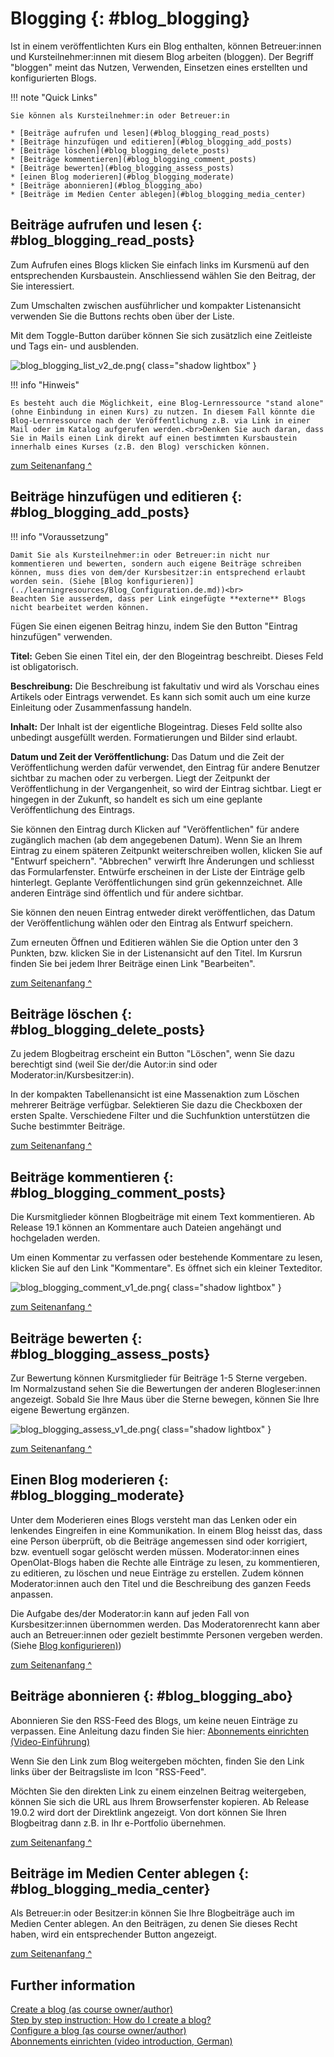 # Blogging {: #blog_blogging}

Ist in einem veröffentlichten Kurs ein Blog enthalten, können Betreuer:innen und Kursteilnehmer:innen mit diesem Blog arbeiten (bloggen). Der Begriff "bloggen" meint das Nutzen, Verwenden, Einsetzen eines erstellten und konfigurierten Blogs.

!!! note "Quick Links"

    Sie können als Kursteilnehmer:in oder Betreuer:in 

    * [Beiträge aufrufen und lesen](#blog_blogging_read_posts)
    * [Beiträge hinzufügen und editieren](#blog_blogging_add_posts)
    * [Beiträge löschen](#blog_blogging_delete_posts)
    * [Beiträge kommentieren](#blog_blogging_comment_posts)
    * [Beiträge bewerten](#blog_blogging_assess_posts)
    * [einen Blog moderieren](#blog_blogging_moderate)
    * [Beiträge abonnieren](#blog_blogging_abo)
    * [Beiträge im Medien Center ablegen](#blog_blogging_media_center)



## Beiträge aufrufen und lesen {: #blog_blogging_read_posts}

Zum Aufrufen eines Blogs klicken Sie einfach links im Kursmenü auf den entsprechenden Kursbaustein. Anschliessend wählen Sie den Beitrag, der Sie interessiert.

Zum Umschalten zwischen ausführlicher und kompakter Listenansicht verwenden Sie die Buttons rechts oben über der Liste.

Mit dem Toggle-Button darüber können Sie sich zusätzlich eine Zeitleiste und Tags ein- und ausblenden.

![blog_blogging_list_v2_de.png](assets/blog_blogging_list_v2_de.png){ class="shadow lightbox" }

!!! info "Hinweis"

    Es besteht auch die Möglichkeit, eine Blog-Lernressource "stand alone" (ohne Einbindung in einen Kurs) zu nutzen. In diesem Fall könnte die Blog-Lernressource nach der Veröffentlichung z.B. via Link in einer Mail oder im Katalog aufgerufen werden.<br>Denken Sie auch daran, dass Sie in Mails einen Link direkt auf einen bestimmten Kursbaustein innerhalb eines Kurses (z.B. den Blog) verschicken können.    

[zum Seitenanfang ^](#blog_blogging)



## Beiträge hinzufügen und editieren {: #blog_blogging_add_posts}

!!! info "Voraussetzung"

    Damit Sie als Kursteilnehmer:in oder Betreuer:in nicht nur kommentieren und bewerten, sondern auch eigene Beiträge schreiben können, muss dies von dem/der Kursbesitzer:in entsprechend erlaubt worden sein. (Siehe [Blog konfigurieren)](../learningresources/Blog_Configuration.de.md))<br>
    Beachten Sie ausserdem, dass per Link eingefügte **externe** Blogs nicht bearbeitet werden können.

Fügen Sie einen eigenen Beitrag hinzu, indem Sie den Button "Eintrag hinzufügen" verwenden.<br>


**Titel:** Geben Sie einen Titel ein, der den Blogeintrag beschreibt. Dieses Feld ist obligatorisch.

**Beschreibung:** Die Beschreibung ist fakultativ und wird als Vorschau eines Artikels oder Eintrags verwendet. Es kann sich somit auch um eine kurze Einleitung oder Zusammenfassung handeln.

**Inhalt:** Der Inhalt ist der eigentliche Blogeintrag. Dieses Feld sollte also unbedingt ausgefüllt werden. Formatierungen und Bilder sind erlaubt.

**Datum und Zeit der Veröffentlichung:** Das Datum und die Zeit der Veröffentlichung werden dafür verwendet, den Eintrag für andere Benutzer sichtbar zu machen oder zu verbergen. Liegt der Zeitpunkt der Veröffentlichung in der Vergangenheit, so wird der Eintrag sichtbar. Liegt er hingegen in der Zukunft, so handelt es sich um eine geplante Veröffentlichung des Eintrags.

Sie können den Eintrag durch Klicken auf "Veröffentlichen" für andere zugänglich machen (ab dem angegebenen Datum). Wenn Sie an Ihrem Eintrag zu einem späteren Zeitpunkt weiterschreiben wollen, klicken Sie auf "Entwurf speichern". "Abbrechen" verwirft Ihre Änderungen und schliesst das Formularfenster. Entwürfe erscheinen in der Liste der Einträge gelb hinterlegt. Geplante Veröffentlichungen sind grün gekennzeichnet. Alle anderen Einträge sind öffentlich und für andere sichtbar.

Sie können den neuen Eintrag entweder direkt veröffentlichen, das Datum der Veröffentlichung wählen oder den Eintrag als Entwurf speichern.

Zum erneuten Öffnen und Editieren wählen Sie die Option unter den 3 Punkten, bzw. klicken Sie in der Listenansicht auf den Titel. Im Kursrun finden Sie bei jedem Ihrer Beiträge einen Link "Bearbeiten".

[zum Seitenanfang ^](#blog_blogging)


## Beiträge löschen {: #blog_blogging_delete_posts}

Zu jedem Blogbeitrag erscheint ein Button "Löschen", wenn Sie dazu berechtigt sind (weil Sie der/die Autor:in sind oder Moderator:in/Kursbesitzer:in).

In der kompakten Tabellenansicht ist eine Massenaktion zum Löschen mehrerer Beiträge verfügbar. Selektieren Sie dazu die Checkboxen der ersten Spalte. Verschiedene Filter und die Suchfunktion unterstützen die Suche bestimmter Beiträge.

[zum Seitenanfang ^](#blog_blogging)


## Beiträge kommentieren {: #blog_blogging_comment_posts}

Die Kursmitglieder können Blogbeiträge mit einem Text kommentieren. Ab Release 19.1 können an Kommentare auch Dateien angehängt und hochgeladen werden.

Um einen Kommentar zu verfassen oder bestehende Kommentare zu lesen, klicken Sie auf den Link "Kommentare". Es öffnet sich ein kleiner Texteditor. 

![blog_blogging_comment_v1_de.png](assets/blog_blogging_comment_v1_de.png){ class="shadow lightbox" }

[zum Seitenanfang ^](#blog_blogging)


## Beiträge bewerten {: #blog_blogging_assess_posts}

Zur Bewertung können Kursmitglieder für Beiträge 1-5 Sterne vergeben. <br>
Im Normalzustand sehen Sie die Bewertungen der anderen Blogleser:innen angezeigt. Sobald Sie Ihre Maus über die Sterne bewegen, können Sie Ihre eigene Bewertung ergänzen. 

![blog_blogging_assess_v1_de.png](assets/blog_blogging_assess_v1_de.png){ class="shadow lightbox" }

[zum Seitenanfang ^](#blog_blogging)


## Einen Blog moderieren {: #blog_blogging_moderate}

Unter dem Moderieren eines Blogs versteht man das Lenken oder ein lenkendes Eingreifen in eine Kommunikation. In einem Blog heisst das, dass eine Person überprüft, ob die Beiträge angemessen sind oder korrigiert, bzw. eventuell sogar gelöscht werden müssen. Moderator:innen eines OpenOlat-Blogs haben die Rechte alle Einträge zu lesen, zu kommentieren, zu editieren, zu löschen und neue Einträge zu erstellen. Zudem können Moderator:innen auch den Titel und die Beschreibung des ganzen Feeds anpassen. 

Die Aufgabe des/der Moderator:in kann auf jeden Fall von Kursbesitzer:innen übernommen werden. Das Moderatorenrecht kann aber auch an Betreuer:innen oder gezielt bestimmte Personen vergeben werden. (Siehe [Blog konfigurieren)](../learningresources/Blog_Configuration.de.md))

[zum Seitenanfang ^](#blog_blogging)


## Beiträge abonnieren {: #blog_blogging_abo}

Abonnieren Sie den RSS-Feed des Blogs, um keine neuen Einträge zu verpassen. Eine Anleitung dazu finden Sie hier: [Abonnements einrichten (Video-Einführung)](https://www.youtube.com/embed/h9gOqt7TR7Q)

Wenn Sie den Link zum Blog weitergeben möchten, finden Sie den Link links über der Beitragsliste im Icon "RSS-Feed".

Möchten Sie den direkten Link zu einem einzelnen Beitrag weitergeben, können Sie sich die URL aus Ihrem Browserfenster kopieren. Ab Release 19.0.2 wird dort der Direktlink angezeigt. Von dort können Sie Ihren Blogbeitrag dann z.B. in Ihr e-Portfolio übernehmen.

[zum Seitenanfang ^](#blog_blogging)


## Beiträge im Medien Center ablegen {: #blog_blogging_media_center}

Als Betreuer:in oder Besitzer:in können Sie Ihre Blogbeiträge auch im Medien Center ablegen. An den Beiträgen, zu denen Sie dieses Recht haben, wird ein entsprechender Button angezeigt.

[zum Seitenanfang ^](#blog_blogging)


## Further information

[Create a blog (as course owner/author)](../learningresources/Blog_Create.md)<br>
[Step by step instruction: How do I create a blog?](../../manual_how-to/blog/blog.md)<br>
[Configure a blog (as course owner/author)](../learningresources/Blog_Configuration.md)<br>
[Abonnements einrichten (video introduction, German)](https://www.youtube.com/embed/h9gOqt7TR7Q)<br>

